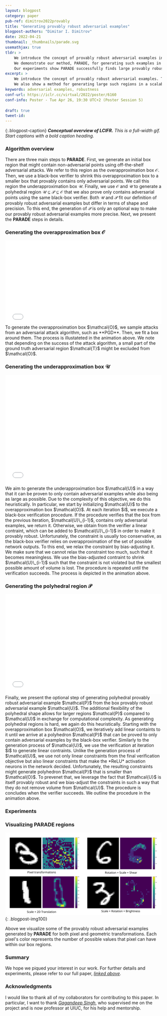 ```yaml
---
layout: blogpost
category: paper
pub-ref: dimitrov2022provably
title: "Generating provably robust adversarial examples"
blogpost-authors: "Dimitar I. Dimitrov" 
date: 2022-04-21
thumbnail: _thumbnails/parade.svg
usemathjax: true
tldr: >
    We introduce the concept of provably robust adversarial examples in deep neural networks. These are adversarial examples that are generated together with a region around them proven to be robust to a set of perturbations.
    We demonstrate our method, PARADE, for generating such examples in a scalable manner that uses adversarial attack algorithms to generate a candidate region which is then refined until proven robust.
    Our experiments show PARADE successfully finds large provably robust regions to both pixel intensity and geometric pertrubations containing up to $10^{573}$ and $10^{599}$ individual adversarial examples, respectively. 
excerpt: >
    We introduce the concept of provably robust adversarial examples. These are adversarial examples that are generated together with a region around them that can be proven robust to perturbations. 
    We also show a method for generating large such regions in a scalable manner.
keywords: adversarial examples, robustness
conf-url: https://iclr.cc/virtual/2022/poster/6160
conf-info: Poster - Tue Apr 26, 19:30 UTC+2 (Poster Session 5)

draft: true
tweet-id:
---
```



{:.blogpost-caption}
***Conceptual overview of LCIFR.** This is a full-width gif. Start captions with a bold caption heading.*


### Algorithm overview
There are three main steps to **PARADE**. First, we generate an initial box region that might contain non-adversarial points using off-the-shelf adversarial attacks. 
We refer to this region as the overapproximation box $\mathcal{O}$. Then, we use a black-box verifier to shrink this overapproximation box to a smaller box that provably contains only adversarial points. We call this region the underapproximation box $\mathcal{U}$.
Finally, we use  $\mathcal{O}$ and $\mathcal{U}$ to generate a polyhedral region  $\mathcal{U}\subseteq\mathcal{P}\subseteq\mathcal{O}$ that we also prove only contains adversarial points using the same black-box verifier. Both $\mathcal{U}$ and $\mathcal{P}$ fit our definition of 
provably robust adversarial examples but differ in terms of shape and precision. To this end, the generation of $\mathcal{P}$ is only an optional way to make our provably robust adversarial examples more precise. Next, we present the **PARADE** steps in details. 

### Generating the overapproximation box  $\mathcal{O}$
<iframe src="/assets/blog/parade/over.svg" style="border: none;;width: 100%;height: 200pt;"></iframe>
To generate the overapproximation box $\mathcal{O}$, we sample attacks from an adversarial attack algorithm, such as **PGD**. Then, we fit a box around them. The process is illustateted in the animation above. 
We note that depending on the success of the attack algorithm, a small part of the ground truth adversarial region $\mathcal{T}$ might be excluded from $\mathcal{O}$.

### Generating the underapproximation box  $\mathcal{U}$
<iframe src="/assets/blog/parade/under.svg" style="border: none;;width: 100%;height: 264pt;"></iframe>
We aim to generate the underapproximation box $\mathcal{U}$ in a way that it can be proven to only contain adversarial examples while also being as large as possible. Due to the complexity of this objective, we do this heuristically. In particular, we start by initializing $\mathcal{U}$
to the overapproximation box $\mathcal{O}$. At each iteration $i$, we execute a black-box verification procedure. If the procedure verifies that the box from the previous iteration, $\mathcal{U}\_{i-1}$, contains only adversarial examples, we return it. 
Otherwise, we obtain from the verifier a linear contraint, which can be added to $\mathcal{U}\_{i-1}$ in order to make it provably robust. Unfortunately, the constraint is usually too conservative, as the black-box verifier relies on overapproximation of the set of possible network outputs. To this end, we relax the constraint by bias-adjusting it.
We make sure that we cannot relax the constraint too much, such that it becomes meaningless. We use the bias-adjusted contraint to shrink $\mathcal{U}\_{i-1}$ such that the constraint is not violated but the smallest possible amount of volume is lost. The procedure is repeated until the verification succeeds. The process is depicted in the animation above.

### Generating the polyhedral region  $\mathcal{P}$
<iframe src="/assets/blog/parade/poly.svg" style="border: none;;width: 100%;height: 240pt;"></iframe>
Finally, we present the optional step of generating polyhedral provably robust adversarial example $\mathcal{P}$ from the box provably robust adversarial example $\mathcal{U}$. 
The additional flexibility of the polyhedral shape allows for larger regions $\mathcal{P}$ compared to $\mathcal{U}$ in exchange for computational complexity. As generating polyhedral regions is hard, we again do this heuristically.
Starting with the overapproximation box $\mathcal{O}$, we iteratively add linear containts to it until we arrive at a polyhedron $\mathcal{P}$ that can be proved to only contain adversarial examples by the black-box verifier. 
Similarly to the generation process of $\mathcal{U}$, we use the verification at iteration $i$ to generate linear contraints. 
Unlike the generation process of $\mathcal{U}$, we use not only linear constraints from the final verification objective but also linear constraints that make the *ReLU* activation neurons in the network decided. 
Unfortunately, the resulting constraints might generate polyhedron $\mathcal{P}$ that is smaller than $\mathcal{O}$. To prevenet that, we leverage the fact that $\mathcal{U}$ is itself provably robust and we bias-adjust the constraints in such a way that they do not remove volume from $\mathcal{U}$.
The procedure is concludes when the verifier succeeds. We outline the procedure in the animation above.

### Experiments

### Visualizing PARADE regions
![](/assets/blog/parade/visualize.svg){: .blogpost-img100}

Above we visualize some of the provably robust adversarial examples generated by **PARADE** for both pixel and geometric transformations. Each pixel's color represents the number of possible values that pixel can have within our box regions. 
### Summary

We hope we piqued your interest in our work. For further details and experiments, please refer to our full paper, [*linked above*](https://files.sri.inf.ethz.ch/website/papers/symex.pdf).
### Acknowledgments

I would like to thank all of my collaborators for contributing to this paper. In particular, I want to thank [*Gagandeep Singh*](https://ggndpsngh.github.io/), who supervised me on the project and is now professor at UIUC, for his help and mentorship.
